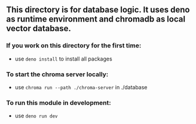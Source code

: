 ## This directory is for database logic. It uses deno as runtime environment and chromadb as local vector database.

### If you work on this directory for the first time:
- use ```deno install``` to install all packages

### To start the chroma server locally:
- use ```chroma run --path ./chroma-server``` in ./database

### To run this module in development:
- use ```deno run dev```
